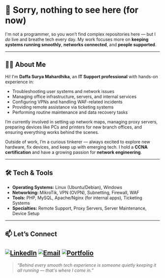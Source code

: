 # 👋 Sorry, nothing to see here (for now)


I'm not a programmer, so you won’t find complex repositories here — but I *do* live and breathe tech every day. My work focuses more on **keeping systems running smoothly**, **networks connected**, and **people supported**.

---

## 👨‍💻 About Me

Hi! I'm **Daffa Surya Mahardhika**, an **IT Support professional** with hands-on experience in:

- Troubleshooting user systems and network issues  
- Managing office infrastructure, servers, and internal services  
- Configuring VPNs and handling WAF-related incidents  
- Providing remote assistance via ticketing systems  
- Performing routine maintenance and data recovery tasks  

I’m currently involved in setting up network maps, managing proxy servers, preparing devices like PCs and printers for new branch offices, and ensuring everything works behind the scenes.

Outside of work, I’m a curious tinkerer — always excited to explore new hardware, fix devices, and keep up with emerging tech. I hold a **CCNA certification** and have a growing passion for **network engineering**.

---

## 🛠️ Tech & Tools

- **Operating Systems:** Linux (Ubuntu/Debian), Windows  
- **Networking:** MikroTik, VPN (OVPN), Subnetting, Firewall, WAF  
- **Tools:** PHP, MySQL, Apache/Nginx (for internal apps), Ticketing Systems  
- **Specialties:** Remote Support, Proxy Servers, Server Maintenance, Device Setup

---

## 📫 Let’s Connect

[![LinkedIn](https://img.shields.io/badge/LinkedIn-Profile-blue?style=flat&logo=linkedin)](https://id.linkedin.com/in/daffa-surya-mahardhika-01a99728b) [![Email](https://img.shields.io/badge/Email-Click%20to%20Send-red?logo=gmail)](mailto:suryadaffa30@gmail.com) [![Portfolio](https://img.shields.io/badge/Portfolio-Visit%20Now-ff69b4?logo=firefox-browser)](https://dffsm.github.io)
---

> *“Behind every smooth tech experience is someone quietly keeping it all running — that's where I come in.”*
